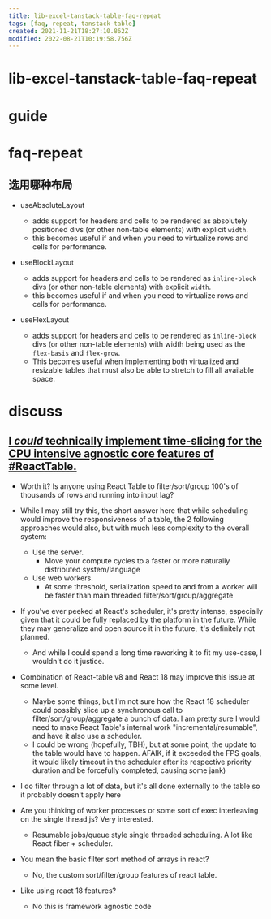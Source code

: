 ```yaml
---
title: lib-excel-tanstack-table-faq-repeat
tags: [faq, repeat, tanstack-table]
created: 2021-11-21T18:27:10.862Z
modified: 2022-08-21T10:19:58.756Z
---
```


# lib-excel-tanstack-table-faq-repeat

# guide

# faq-repeat

## 选用哪种布局 

- useAbsoluteLayout
  - adds support for headers and cells to be rendered as absolutely positioned divs (or other non-table elements) with explicit `width`. 
  - this becomes useful if and when you need to virtualize rows and cells for performance.

- useBlockLayout
  - adds support for headers and cells to be rendered as `inline-block` divs (or other non-table elements) with explicit `width`.
  - this becomes useful if and when you need to virtualize rows and cells for performance.

- useFlexLayout
  - adds support for headers and cells to be rendered as `inline-block` divs (or other non-table elements) with width being used as the `flex-basis` and `flex-grow`. 
  - This becomes useful when implementing both virtualized and resizable tables that must also be able to stretch to fill all available space.
# discuss

## [I *could* technically implement time-slicing for the CPU intensive agnostic core features of #ReactTable.](https://twitter.com/tannerlinsley/status/1480973988260048899) 

- Worth it? Is anyone using React Table to filter/sort/group 100's of thousands of rows and running into input lag?
- While I may still try this, the short answer here that while scheduling would improve the responsiveness of a table, the 2 following approaches would also, but with much less complexity to the overall system:
  - Use the server. 
    - Move your compute cycles to a faster or more naturally distributed system/language
  - Use web workers. 
    - At some threshold, serialization speed to and from a worker will be faster than main threaded filter/sort/group/aggregate

- If you've ever peeked at React's scheduler, it's pretty intense, especially given that it could be fully replaced by the platform in the future. While they may generalize and open source it in the future, it's definitely not planned.
  - And while I could spend a long time reworking it to fit my use-case, I wouldn't do it justice. 

- Combination of React-table v8 and React 18 may improve this issue at some level.
  - Maybe some things, but I'm not sure how the React 18 scheduler could possibly slice up a synchronous call to filter/sort/group/aggregate a bunch of data. I am pretty sure I would need to make React Table's internal work "incremental/resumable", and have it also use a scheduler.
  - I could be wrong (hopefully, TBH), but at some point, the update to the table would have to happen. AFAIK, if it exceeded the FPS goals, it would likely timeout in the scheduler after its respective priority duration and be forcefully completed, causing some jank)

- I do filter through a lot of data, but it's all done externally to the table so it probably doesn't apply here

- Are you thinking of worker processes or some sort of exec interleaving on the single thread js? Very interested.
  - Resumable jobs/queue style single threaded scheduling. A lot like React fiber + scheduler.
- You mean the basic filter sort method of arrays in react?
  - No, the custom sort/filter/group features of react table.
- Like using react 18 features?
  - No this is framework agnostic code
